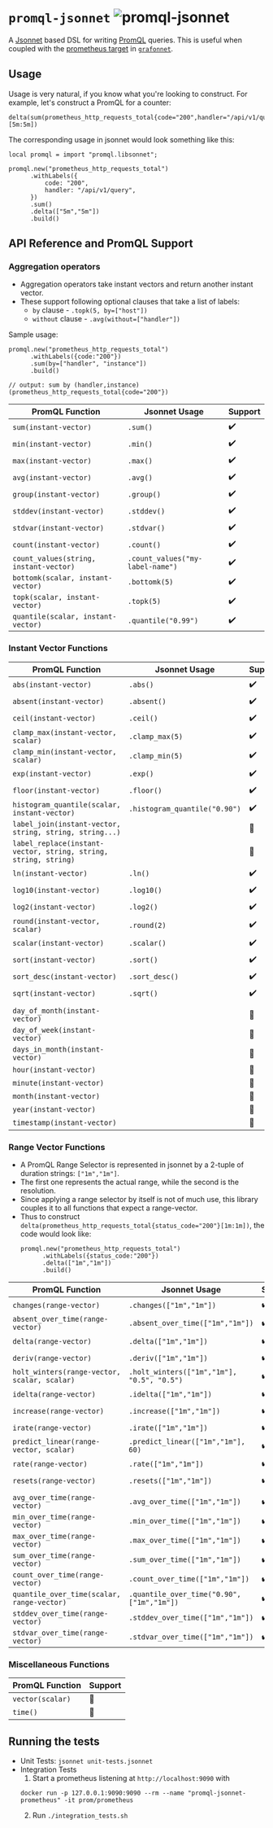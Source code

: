 # `promql-jsonnet` ![promql-jsonnet](https://circleci.com/gh/satyanash/promql-jsonnet.svg?style=shield)

A [Jsonnet](https://jsonnet.org) based DSL for writing [PromQL](https://prometheus.io/docs/prometheus/latest/querying/basics/) queries.
This is useful when coupled with the [prometheus target](https://grafana.github.io/grafonnet-lib/api-docs/#prometheustarget) in [`grafonnet`](https://github.com/grafana/grafonnet-lib/).

## Usage

Usage is very natural, if you know what you're looking to construct.
For example, let's construct a PromQL for a counter:

``` promql
delta(sum(prometheus_http_requests_total{code="200",handler="/api/v1/query"})[5m:5m])
```

The corresponding usage in jsonnet would look something like this:

``` jsonnet
local promql = import "promql.libsonnet";

promql.new("prometheus_http_requests_total")
      .withLabels({
          code: "200",
          handler: "/api/v1/query",
      })
      .sum()
      .delta(["5m","5m"])
      .build()
```

## API Reference and PromQL Support

### Aggregation operators

* Aggregation operators take instant vectors and return another instant vector.
* These support following optional clauses that take a list of labels:
  * `by` clause - `.topk(5, by=["host"])`
  * `without` clause - `.avg(without=["handler"])`

Sample usage:
``` jsonnet
promql.new("prometheus_http_requests_total")
      .withLabels({code:"200"})
      .sum(by=["handler", "instance"])
      .build()

// output: sum by (handler,instance) (prometheus_http_requests_total{code="200"})
```

| PromQL Function                        | Jsonnet Usage                    | Support            |
|----------------------------------------|----------------------------------|--------------------|
| `sum(instant-vector)`                  | `.sum()`                         | :heavy_check_mark: |
| `min(instant-vector)`                  | `.min()`                         | :heavy_check_mark: |
| `max(instant-vector)`                  | `.max()`                         | :heavy_check_mark: |
| `avg(instant-vector)`                  | `.avg()`                         | :heavy_check_mark: |
| `group(instant-vector)`                | `.group()`                       | :heavy_check_mark: |
| `stddev(instant-vector)`               | `.stddev()`                      | :heavy_check_mark: |
| `stdvar(instant-vector)`               | `.stdvar()`                      | :heavy_check_mark: |
| `count(instant-vector)`                | `.count()`                       | :heavy_check_mark: |
| `count_values(string, instant-vector)` | `.count_values("my-label-name")` | :heavy_check_mark: |
| `bottomk(scalar, instant-vector)`      | `.bottomk(5)`                    | :heavy_check_mark: |
| `topk(scalar, instant-vector)`         | `.topk(5)`                       | :heavy_check_mark: |
| `quantile(scalar, instant-vector)`     | `.quantile("0.99")`              | :heavy_check_mark: |

### Instant Vector Functions

| PromQL Function                                                 | Jsonnet Usage                 | Support            |
|-----------------------------------------------------------------|-------------------------------|--------------------|
| `abs(instant-vector)`                                           | `.abs()`                      | :heavy_check_mark: |
| `absent(instant-vector)`                                        | `.absent()`                   | :heavy_check_mark: |
| `ceil(instant-vector)`                                          | `.ceil()`                     | :heavy_check_mark: |
| `clamp_max(instant-vector, scalar)`                             | `.clamp_max(5)`               | :heavy_check_mark: |
| `clamp_min(instant-vector, scalar)`                             | `.clamp_min(5)`               | :heavy_check_mark: |
| `exp(instant-vector)`                                           | `.exp()`                      | :heavy_check_mark: |
| `floor(instant-vector)`                                         | `.floor()`                    | :heavy_check_mark: |
| `histogram_quantile(scalar, instant-vector)`                    | `.histogram_quantile("0.90")` | :heavy_check_mark: |
| `label_join(instant-vector, string, string, string...)`         |                               | :construction:     |
| `label_replace(instant-vector, string, string, string, string)` |                               | :construction:     |
| `ln(instant-vector)`                                            | `.ln()`                       | :heavy_check_mark: |
| `log10(instant-vector)`                                         | `.log10()`                    | :heavy_check_mark: |
| `log2(instant-vector)`                                          | `.log2()`                     | :heavy_check_mark: |
| `round(instant-vector, scalar)`                                 | `.round(2)`                   | :heavy_check_mark: |
| `scalar(instant-vector)`                                        | `.scalar()`                   | :heavy_check_mark: |
| `sort(instant-vector)`                                          | `.sort()`                     | :heavy_check_mark: |
| `sort_desc(instant-vector)`                                     | `.sort_desc()`                | :heavy_check_mark: |
| `sqrt(instant-vector)`                                          | `.sqrt()`                     | :heavy_check_mark: |
|                                                                 |                               |                    |
| `day_of_month(instant-vector)`                                  |                               | :construction:     |
| `day_of_week(instant-vector)`                                   |                               | :construction:     |
| `days_in_month(instant-vector)`                                 |                               | :construction:     |
| `hour(instant-vector)`                                          |                               | :construction:     |
| `minute(instant-vector)`                                        |                               | :construction:     |
| `month(instant-vector)`                                         |                               | :construction:     |
| `year(instant-vector)`                                          |                               | :construction:     |
| `timestamp(instant-vector)`                                     |                               | :construction:     |

### Range Vector Functions

* A PromQL Range Selector is represented in jsonnet by a 2-tuple of duration strings: `["1m","1m"]`.
* The first one represents the actual range, while the second is the resolution.
* Since applying a range selector by itself is not of much use, this library couples it to all functions that expect a range-vector.
* Thus to construct `delta(prometheus_http_requests_total{status_code="200"}[1m:1m])`, the code would look like:
  ``` jsonnet
  promql.new("prometheus_http_requests_total")
        .withLabels({status_code:"200"})
        .delta(["1m","1m"])
        .build()
  ```

| PromQL Function                              | Jsonnet Usage                              | Support            |
|----------------------------------------------|--------------------------------------------|--------------------|
| `changes(range-vector)`                      | `.changes(["1m","1m"])`                    | :heavy_check_mark: |
| `absent_over_time(range-vector)`             | `.absent_over_time(["1m","1m"])`           | :heavy_check_mark: |
| `delta(range-vector)`                        | `.delta(["1m","1m"])`                      | :heavy_check_mark: |
| `deriv(range-vector)`                        | `.deriv(["1m","1m"])`                      | :heavy_check_mark: |
| `holt_winters(range-vector, scalar, scalar)` | `.holt_winters(["1m","1m"], "0.5", "0.5")` | :heavy_check_mark: |
| `idelta(range-vector)`                       | `.idelta(["1m","1m"])`                     | :heavy_check_mark: |
| `increase(range-vector)`                     | `.increase(["1m","1m"])`                   | :heavy_check_mark: |
| `irate(range-vector)`                        | `.irate(["1m","1m"])`                      | :heavy_check_mark: |
| `predict_linear(range-vector, scalar)`       | `.predict_linear(["1m","1m"], 60)`         | :heavy_check_mark: |
| `rate(range-vector)`                         | `.rate(["1m","1m"])`                       | :heavy_check_mark: |
| `resets(range-vector)`                       | `.resets(["1m","1m"])`                     | :heavy_check_mark: |
|                                              |                                            |                    |
| `avg_over_time(range-vector)`                | `.avg_over_time(["1m","1m"])`              | :heavy_check_mark: |
| `min_over_time(range-vector)`                | `.min_over_time(["1m","1m"])`              | :heavy_check_mark: |
| `max_over_time(range-vector)`                | `.max_over_time(["1m","1m"])`              | :heavy_check_mark: |
| `sum_over_time(range-vector)`                | `.sum_over_time(["1m","1m"])`              | :heavy_check_mark: |
| `count_over_time(range-vector)`              | `.count_over_time(["1m","1m"])`            | :heavy_check_mark: |
| `quantile_over_time(scalar, range-vector)`   | `.quantile_over_time("0.90", ["1m","1m"])` | :heavy_check_mark: |
| `stddev_over_time(range-vector)`             | `.stddev_over_time(["1m","1m"])`           | :heavy_check_mark: |
| `stdvar_over_time(range-vector)`             | `.stdvar_over_time(["1m","1m"])`           | :heavy_check_mark: |

### Miscellaneous Functions

| PromQL Function  | Support        |
|------------------|----------------|
| `vector(scalar)` | :construction: |
| `time()`         | :construction: |

## Running the tests

* Unit Tests: `jsonnet unit-tests.jsonnet`
* Integration Tests
  1. Start a prometheus listening at `http://localhost:9090` with
  ``` shell
  docker run -p 127.0.0.1:9090:9090 --rm --name "promql-jsonnet-prometheus" -it prom/prometheus
  ```
  2. Run `./integration_tests.sh`
